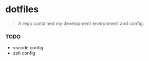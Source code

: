 # dotfiles
> A repo contained my development environment and config.

### TODO
- vscode config
- zsh config

